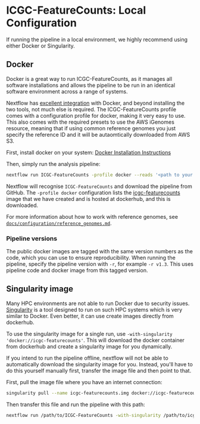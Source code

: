 # ICGC-FeatureCounts: Local Configuration

If running the pipeline in a local environment, we highly recommend using either Docker or Singularity.

## Docker
Docker is a great way to run ICGC-FeatureCounts, as it manages all software installations and allows the pipeline to be run in an identical software environment across a range of systems.

Nextflow has [excellent integration](https://www.nextflow.io/docs/latest/docker.html) with Docker, and beyond installing the two tools, not much else is required. The ICGC-FeatureCounts profile comes with a configuration profile for docker, making it very easy to use. This also comes with the required presets to use the AWS iGenomes resource, meaning that if using common reference genomes you just specify the reference ID and it will be autaomtically downloaded from AWS S3.

First, install docker on your system: [Docker Installation Instructions](https://docs.docker.com/engine/installation/)

Then, simply run the analysis pipeline:
```bash
nextflow run ICGC-FeatureCounts -profile docker --reads '<path to your reads>'
```

Nextflow will recognise `ICGC-FeatureCounts` and download the pipeline from GitHub. The `-profile docker` configuration lists the [icgc-featurecounts](https://hub.docker.com/r/icgc-featurecounts/) image that we have created and is hosted at dockerhub, and this is downloaded.

For more information about how to work with reference genomes, see [`docs/configuration/reference_genomes.md`](docs/configuration/reference_genomes.md).

### Pipeline versions
The public docker images are tagged with the same version numbers as the code, which you can use to ensure reproducibility. When running the pipeline, specify the pipeline version with `-r`, for example `-r v1.3`. This uses pipeline code and docker image from this tagged version.


## Singularity image
Many HPC environments are not able to run Docker due to security issues. [Singularity](http://singularity.lbl.gov/) is a tool designed to run on such HPC systems which is very similar to Docker. Even better, it can use create images directly from dockerhub.

To use the singularity image for a single run, use `-with-singularity 'docker://icgc-featurecounts'`. This will download the docker container from dockerhub and create a singularity image for you dynamically.

If you intend to run the pipeline offline, nextflow will not be able to automatically download the singularity image for you. Instead, you'll have to do this yourself manually first, transfer the image file and then point to that.

First, pull the image file where you have an internet connection:

```bash
singularity pull --name icgc-featurecounts.img docker://icgc-featurecounts
```

Then transfer this file and run the pipeline with this path:

```bash
nextflow run /path/to/ICGC-FeatureCounts -with-singularity /path/to/icgc-featurecounts.img
```
